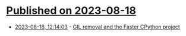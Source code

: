 # [Published on 2023-08-18](index.md)

* [2023-08-18, 12:14:03](https://lobste.rs/s/hbvto0/gil_removal_faster_cpython_project) - [GIL removal and the Faster CPython project](https://lwn.net/Articles/939981/)
